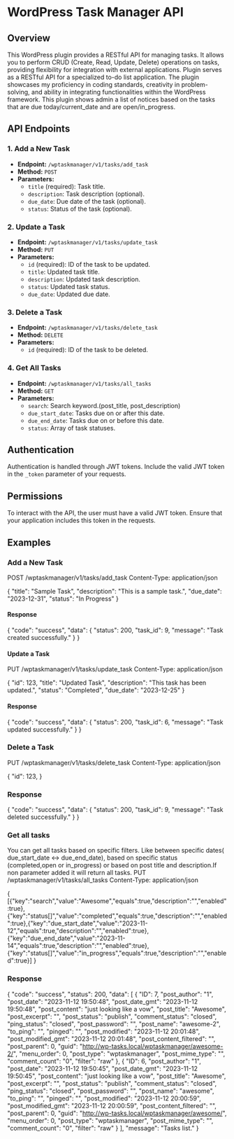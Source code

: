 
# WordPress Task Manager API

## Overview

This WordPress plugin provides a RESTful API for managing tasks. It allows you to perform CRUD (Create, Read, Update, Delete) operations on tasks, providing flexibility for integration with external applications.
Plugin serves as a RESTful API for a specialized to-do list application. The plugin  showcases my proficiency in coding standards, creativity in problem-solving, and ability in integrating functionalities within the WordPress framework.
This plugin shows admin a list of notices based on the tasks that are due today/current_date and are open/in_progress.

## API Endpoints

### 1. Add a New Task

- **Endpoint:** `/wptaskmanager/v1/tasks/add_task`
- **Method:** `POST`
- **Parameters:**
  - `title` (required): Task title.
  - `description`: Task description (optional).
  - `due_date`: Due date of the task (optional).
  - `status`: Status of the task (optional).

### 2. Update a Task

- **Endpoint:** `/wptaskmanager/v1/tasks/update_task`
- **Method:** `PUT`
- **Parameters:**
  - `id` (required): ID of the task to be updated.
  - `title`: Updated task title.
  - `description`: Updated task description.
  - `status`: Updated task status.
  - `due_date`: Updated due date.

### 3. Delete a Task

- **Endpoint:** `/wptaskmanager/v1/tasks/delete_task`
- **Method:** `DELETE`
- **Parameters:**
  - `id` (required): ID of the task to be deleted.

### 4. Get All Tasks

- **Endpoint:** `/wptaskmanager/v1/tasks/all_tasks`
- **Method:** `GET`
- **Parameters:**
  - `search`: Search keyword.(post_title, post_description)
  - `due_start_date`: Tasks due on or after this date.
  - `due_end_date`: Tasks due on or before this date.
  - `status`: Array of task statuses.

## Authentication

Authentication is handled through JWT tokens. Include the valid JWT token in the `_token` parameter of your requests.

## Permissions

To interact with the API, the user must have a valid JWT token. Ensure that your application includes this token in the requests.

## Examples

### Add a New Task

POST /wptaskmanager/v1/tasks/add_task
Content-Type: application/json

{
  "title": "Sample Task",
  "description": "This is a sample task.",
  "due_date": "2023-12-31",
  "status": "In Progress"
}
#### Response
{
    "code": "success",
    "data": {
        "status": 200,
        "task_id": 9,
        "message": "Task created successfully."
    }
}
#### Update a  Task

PUT /wptaskmanager/v1/tasks/update_task
Content-Type: application/json

{
  "id": 123,
  "title": "Updated Task",
  "description": "This task has been updated.",
  "status": "Completed",
  "due_date": "2023-12-25"
}
#### Response
{
    "code": "success",
    "data": {
        "status": 200,
        "task_id": 6,
        "message": "Task updated successfully."
    }
}

### Delete a Task

PUT /wptaskmanager/v1/tasks/delete_task
Content-Type: application/json

{
  "id": 123,
}
### Response
{
    "code": "success",
    "data": {
        "status": 200,
        "task_id": 9,
        "message": "Task deleted successfully."
    }
}

### Get all tasks
You can get all tasks based on specific filters. Like between specific dates( due_start_date <-> due_end_date), based on 
specific status (completed,open or in_progress) or based on post title and description.If non parameter added it will return all tasks.
PUT /wptaskmanager/v1/tasks/all_tasks
Content-Type: application/json

{
  [{"key":"search","value":"Awesome","equals":true,"description":"","enabled":true},{"key":"status[]","value":"completed","equals":true,"description":"","enabled":true},{"key":"due_start_date","value":"2023-11-12","equals":true,"description":"","enabled":true},{"key":"due_end_date","value":"2023-11-14","equals":true,"description":"","enabled":true},{"key":"status[]","value":"in_progress","equals":true,"description":"","enabled":true}]
}

### Response
{
    "code": "success",
    "status": 200,
    "data": [
        {
            "ID": 7,
            "post_author": "1",
            "post_date": "2023-11-12 19:50:48",
            "post_date_gmt": "2023-11-12 19:50:48",
            "post_content": "just looking like a vow",
            "post_title": "Awesome",
            "post_excerpt": "",
            "post_status": "publish",
            "comment_status": "closed",
            "ping_status": "closed",
            "post_password": "",
            "post_name": "awesome-2",
            "to_ping": "",
            "pinged": "",
            "post_modified": "2023-11-12 20:01:48",
            "post_modified_gmt": "2023-11-12 20:01:48",
            "post_content_filtered": "",
            "post_parent": 0,
            "guid": "http://wp-tasks.local/wptaskmanager/awesome-2/",
            "menu_order": 0,
            "post_type": "wptaskmanager",
            "post_mime_type": "",
            "comment_count": "0",
            "filter": "raw"
        },
        {
            "ID": 6,
            "post_author": "1",
            "post_date": "2023-11-12 19:50:45",
            "post_date_gmt": "2023-11-12 19:50:45",
            "post_content": "just looking like a vow",
            "post_title": "Awesome",
            "post_excerpt": "",
            "post_status": "publish",
            "comment_status": "closed",
            "ping_status": "closed",
            "post_password": "",
            "post_name": "awesome",
            "to_ping": "",
            "pinged": "",
            "post_modified": "2023-11-12 20:00:59",
            "post_modified_gmt": "2023-11-12 20:00:59",
            "post_content_filtered": "",
            "post_parent": 0,
            "guid": "http://wp-tasks.local/wptaskmanager/awesome/",
            "menu_order": 0,
            "post_type": "wptaskmanager",
            "post_mime_type": "",
            "comment_count": "0",
            "filter": "raw"
        }
    ],
    "message": "Tasks list."
}

